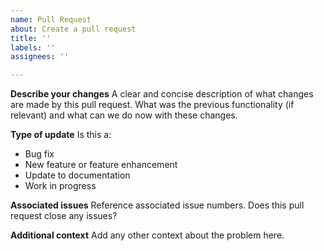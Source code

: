 ```yaml
---
name: Pull Request
about: Create a pull request
title: ''
labels: ''
assignees: ''

---
```


**Describe your changes**
A clear and concise description of what changes are made by this pull request.
What was the previous functionality (if relevant) and what can we do now with
these changes.

**Type of update**
Is this a:
* Bug fix
* New feature or feature enhancement
* Update to documentation
* Work in progress

**Associated issues**
Reference associated issue numbers. Does this pull request close any issues?

**Additional context**
Add any other context about the problem here.
